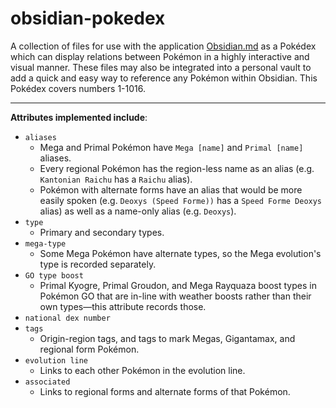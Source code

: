 # obsidian-pokedex

A collection of files for use with the application [Obsidian.md](https://obsidian.md/) as a Pokédex which can display relations between Pokémon in a highly interactive and visual manner. These files may also be integrated into a personal vault to add a quick and easy way to reference any Pokémon within Obsidian. This Pokédex covers numbers 1-1016.

---

**Attributes implemented include**:
- `aliases`
	- Mega and Primal Pokémon have `Mega [name]` and `Primal [name]` aliases.
	- Every regional Pokémon has the region-less name as an alias (e.g. `Kantonian Raichu` has a `Raichu` alias).
	- Pokémon with alternate forms have an alias that would be more easily spoken (e.g. `Deoxys (Speed Forme))` has a `Speed Forme Deoxys` alias) as well as a name-only alias (e.g. `Deoxys`).
- `type`
	- Primary and secondary types.
- `mega-type`
	- Some Mega Pokémon have alternate types, so the Mega evolution's type is recorded separately.
- `GO type boost`
	- Primal Kyogre, Primal Groudon, and Mega Rayquaza boost types in Pokémon GO that are in-line with weather boosts rather than their own types—this attribute records those.
- `national dex number`
- `tags`
	- Origin-region tags, and tags to mark Megas, Gigantamax, and regional form Pokémon.
- `evolution line`
	- Links to each other Pokémon in the evolution line.
- `associated`
	- Links to regional forms and alternate forms of that Pokémon.

